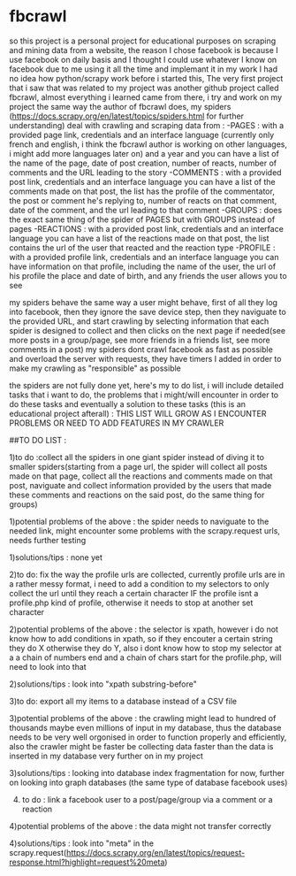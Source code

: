 # fbcrawl
so this project is a personal project for educational purposes on scraping and mining data from a website, the reason I chose facebook is because I use facebook on daily basis and I thought I could use whatever I know on facebook due to me using it all the time and implemant it in my work
I had no idea how python/scrapy work before i started this, The very first project that i saw that was related to my project was another github project called fbcrawl, almost everything i learned came from there, i try and work on my project the same way the author of fbcrawl does,
my spiders (https://docs.scrapy.org/en/latest/topics/spiders.html for further understanding) deal with crawling and scraping data from : 
-PAGES : with a provided page link, credentials and an interface language (currently only french and english, i think the fbcrawl author is working on other languages, i might add more languages later on) and a year and you can have a list of the name of the page, date of post creation, number of reacts, number of comments and  the URL leading to the story
-COMMENTS : with a provided post link, credentials and an interface language you can have a list of the comments made on that post, the list has the profile of the commentator, the post or comment he's replying to, number of reacts on that comment, date of the comment, and the url leading to that comment
-GROUPS : does the exact same thing of the spider of PAGES but with GROUPS instead of pages
-REACTIONS : with a provided post link, credentials and an interface language you can have a list of the reactions made on that post, the list contains the url of the user that reacted and the reaction type
-PROFILE : with a provided profile link, credentials and an interface language you can have information on that profile, including the name of the user, the url of his profile the place and date of birth, and any friends the user allows you to see

my spiders behave the same way a user might behave, first of all they log into facebook, then they ignore the save device step, then they naviguate to the provided URL, and start crawling by selecting information that each spider is designed to collect and then clicks on the next page if needed(see more posts in a group/page, see more friends in a friends list, see more comments in a post)
my spiders dont crawl facebook as fast as possible and overload the server with requests, they have timers I added in order to make my crawling as "responsible" as possible

the spiders are not fully done yet, here's my to do list, i will include detailed tasks that i want to do, the problems that i might/will encounter in order to do these tasks and eventually a solution to these tasks (this is an educational project afterall) :
THIS LIST WILL GROW AS I ENCOUNTER PROBLEMS OR NEED TO ADD FEATURES IN MY CRAWLER

##TO DO LIST :

1)to do :collect all the spiders in one giant spider instead of diving it to smaller spiders(starting from a page url, the spider will collect all posts made on that page, collect all the reactions and comments made on that post, naviguate and collect information provided by the users that made these comments and reactions on the said post, do the same thing for groups)

1)potential problems of the above : the spider needs to naviguate to the needed link, might encounter some problems with the scrapy.request urls, needs further testing

1)solutions/tips : none yet


2)to do: fix the way the profile urls are collected, currently profile urls are in a rather messy format, i need to add a condition to my selectors to only collect the url until they reach a certain character IF the profile isnt a profile.php kind of profile, otherwise it needs to stop at another set character

2)potential problems of the above : the selector is xpath, however i do not know how to add conditions in xpath, so if they encouter a certain string they do X otherwise they do Y, also i dont know how to stop my selector at a a chain of numbers end and a chain of chars start for the profile.php, will need to look into that

2)solutions/tips : look into "xpath substring-before"


3)to do: export all my items to a database instead of a CSV file

3)potential problems of the above : the crawling might lead to hundred of thousands maybe even millions of input in my database, thus the database needs to be very well orgonised in order to function properly and efficiently, also the crawler might be faster be collecting data faster than the data is inserted in my database very further on in my project

3)solutions/tips : looking into database index fragmentation for now, further on looking into graph databases (the same type of database facebook uses)


4) to do : link a facebook user to a post/page/group via a comment or a reaction

4)potential problems of the above : the data might not transfer correctly

4)solutions/tips : look into "meta" in the scrapy.request(https://docs.scrapy.org/en/latest/topics/request-response.html?highlight=request%20meta)
